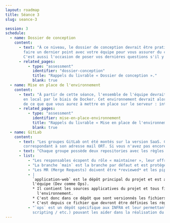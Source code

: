 ```yaml
---
layout: roadmap
title: Séance 3
slug: seance-3

session: 3
schedule:
  - name: Dossier de conception
    content:
      - text: "À ce niveau, le dossier de conception devrait être pratiquement finalisé. Cette séance vous permet de
        faire un dernier point avec votre équipe pour vous assurer du contenu et des derniers petits détails à fignoler.
        C'est aussi l'occasion de poser vos dernières questions s'il y a besoin d'éclairer quelques zones d'ombre."
      - related_pages:
          - type: "assessment"
            identifier: "dossier-conception"
            title: "Rappels du livrable « Dossier de conception »."
            blank: true
  - name: Mise en place de l'environnement
    content:
      - text: "À partir de cette séance, l'ensemble de l'équipe devrait pouvoir mettre en place son propre environnement
        en local par le biais de Docker. Cet environnement devrait alors être identique pour chacun et il s'agira aussi
        de ce que que vous aurez à mettre en place sur le serveur : intégration / recette / production."
      - related_pages:
          - type: "assessment"
            identifier: mise-en-place-environnement
            title: "Rappels du livrable « Mise en place de l'environnement »."
            blank: true
  - name: GitLab
    content:
      - text: "Les groupes GitLab ont été montés sur la version SaaS. Chacun peut y accéder avec son compte GitLab
        correspondant à son adresse mail ORT. Si vous n'avez pas encore de compte, faites-le au plus vite."
      - text: "Chaque groupe possède deux repositories avec les règles suivantes :"
      - list:
          - "Les responsables écopent du rôle « maintainer », leur offrant des droits étendus aux projets." 
          - "La branche `main` est la branche par défaut et est protégée du push, sauf de la part du rôle *maintainer*."
          - "Les MR (Merge Requests) doivent être *reviewed* et les pipelines doivent passer pour autoriser le *merge*."
          - |
            `application-web` est le dépôt principal du projet et est accessible et modifiable par l'ensemble de
            l'équipe (Dev comme Ops).
            * Il contient les sources applicatives du projet et tous fichiers importants pour la mise en place de
              l'environnement.
            * C'est donc dans ce dépôt que sont versionnés les fichiers liés à l'infrastructure Docker.
            * C'est depuis ce fichier que devront être définies les règles de CI/CD.
          - "`ops` est un dépôt spécifique aux INFRA et leur permettant d'y versionner des fichiers (configuration /
            scripting / etc.) pouvant les aider dans la réalisation du projet."
---
```

